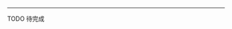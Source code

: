 
<article-title title="站点集成gitalk"></article-title>

<article-meta date="2023年7月2x日"></article-meta>

---  

TODO 待完成